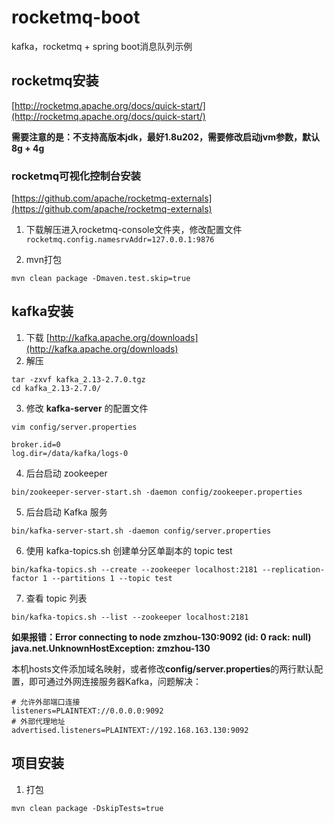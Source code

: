 # rocketmq-boot
kafka，rocketmq + spring boot消息队列示例

## rocketmq安装
[http://rocketmq.apache.org/docs/quick-start/](http://rocketmq.apache.org/docs/quick-start/)

**需要注意的是：不支持高版本jdk，最好1.8u202，需要修改启动jvm参数，默认8g + 4g**

### rocketmq可视化控制台安装
[https://github.com/apache/rocketmq-externals](https://github.com/apache/rocketmq-externals)
1. 下载解压进入rocketmq-console文件夹，修改配置文件
`rocketmq.config.namesrvAddr=127.0.0.1:9876`

2. mvn打包
```
mvn clean package -Dmaven.test.skip=true
```


## kafka安装
1. 下载 [http://kafka.apache.org/downloads](http://kafka.apache.org/downloads)
2. 解压
```
tar -zxvf kafka_2.13-2.7.0.tgz
cd kafka_2.13-2.7.0/
```
3. 修改 **kafka-server** 的配置文件
```
vim config/server.properties

broker.id=0
log.dir=/data/kafka/logs-0
```
4. 后台启动 zookeeper
```
bin/zookeeper-server-start.sh -daemon config/zookeeper.properties
```
5. 后台启动 Kafka 服务
```
bin/kafka-server-start.sh -daemon config/server.properties
```
6. 使用 kafka-topics.sh 创建单分区单副本的 topic test
```
bin/kafka-topics.sh --create --zookeeper localhost:2181 --replication-factor 1 --partitions 1 --topic test
```
7. 查看 topic 列表
```
bin/kafka-topics.sh --list --zookeeper localhost:2181
```

**如果报错：Error connecting to node zmzhou-130:9092 (id: 0 rack: null) java.net.UnknownHostException: zmzhou-130** 

本机hosts文件添加域名映射，或者修改**config/server.properties**的两行默认配置，即可通过外网连接服务器Kafka，问题解决：
```
# 允许外部端口连接                                            
listeners=PLAINTEXT://0.0.0.0:9092  
# 外部代理地址                                                
advertised.listeners=PLAINTEXT://192.168.163.130:9092
```


## 项目安装
1. 打包
```
mvn clean package -DskipTests=true
```